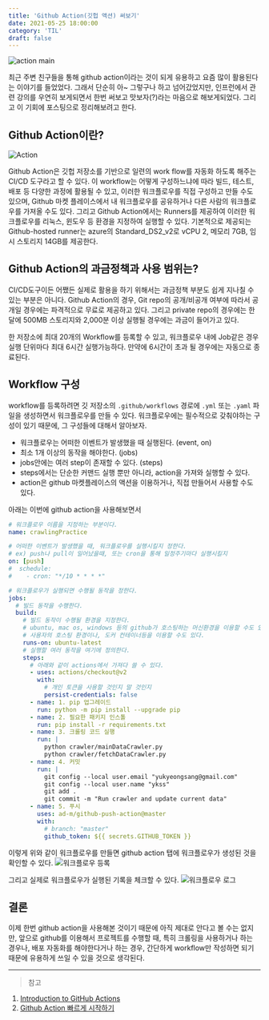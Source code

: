 ```yaml
---
title: 'Github Action(깃헙 액션) 써보기'
date: 2021-05-25 18:00:00
category: 'TIL'
draft: false
---
```


![action main](https://jonnung.dev/images/github_action_cover.png)

최근 주변 친구들을 통해 github action이라는 것이 되게 유용하고 요즘 많이 활용된다는 이야기를 들었었다. 그래서 단순히 아~ 그렇구나 하고 넘어갔었지만, 인프런에서 관련 강의를 우연히 보게되면서 한번 써보고 맛보자(?)라는 마음으로 해보게되었다. 그리고 이 기회에 포스팅으로 정리해보려고 한다.

## Github Action이란?

![Action](https://ifh.cc/g/iI8u1L.jpg)

Github Action은 깃헙 저장소를 기반으로 일련의 work flow를 자동화 하도록 해주는 CI/CD 도구라고 할 수 있다. 이 workflow는 어떻게 구성하느냐에 따라 빌드, 테스트, 배포 등 다양한 과정에 활용될 수 있고, 이러한 워크플로우를 직접 구성하고 만들 수도 있으며, Github 마켓 플레이스에서 내 워크플로우를 공유하거나 다른 사람의 워크플로우를 가져올 수도 있다. 그리고 Github Action에서는 Runners를 제공하여 이러한 워크플로우를 리눅스, 윈도우 등 환경을 지정하여 실행할 수 있다. 기본적으로 제공되는 Github-hosted runner는 azure의 Standard_DS2_v2로 vCPU 2, 메모리 7GB, 임시 스토리지 14GB를 제공한다.

## Github Action의 과금정책과 사용 범위는?

CI/CD도구이든 어쨌든 실제로 활용을 하기 위해서는 과금정책 부분도 쉽게 지나칠 수 있는 부분은 아니다. Github Action의 경우, Git repo의 공개/비공개 여부에 따라서 공개일 경우에는 파격적으로 무료로 제공하고 있다. 그리고 private repo의 경우에는 한달에 500MB 스토리지와 2,000분 이상 실행될 경우에는 과금이 들어가고 있다.

한 저장소에 최대 20개의 Workflow를 등록할 수 있고, 워크플로우 내에 Job같은 경우 실행 단위마다 최대 6시간 실행가능하다. 만약에 6시간이 초과 될 경우에는 자동으로 종료된다.

## Workflow 구성

workflow를 등록하려면 깃 저장소의 `.github/workflows` 경로에 `.yml` 또는 `.yaml` 파일을 생성하면서 워크플로우를 만들 수 있다. 워크플로우에는 필수적으로 갖춰야하는 구성이 있기 때문에, 그 구성들에 대해서 알아보자.

- 워크플로우는 어떠한 이벤트가 발생했을 때 실행된다. (event, on)
- 최소 1개 이상의 동작을 해야한다. (jobs)
- jobs안에는 여러 step이 존재할 수 있다. (steps)
- steps에서는 단순한 커맨드 실행 뿐만 아니라, action을 가져와 실행할 수 있다.
- action은 github 마켓플레이스의 액션을 이용하거나, 직접 만들어서 사용할 수도 있다.

아래는 이번에 github action을 사용해보면서

```yml
# 워크플로우 이름을 지정하는 부분이다.
name: crawlingPractice

# 어떠한 이벤트가 발생했을 때, 워크플로우를 실행시킬지 정한다.
# ex) push나 pull이 일어났을때, 또는 cron을 통해 일정주기마다 실행시킬지
on: [push]
#  schedule:
#    - cron: "*/10 * * * *"

# 워크플로우가 실행되면 수행될 동작을 정한다.
jobs:
  # 빌드 동작을 수행한다.
  build:
    # 빌드 동작이 수행될 환경을 지정한다.
    # ubuntu, mac os, windows 등의 github가 호스팅하는 머신환경을 이용할 수도 있고,
    # 사용자의 호스팅 환경이나, 도커 컨테이너등을 이용할 수도 있다.
    runs-on: ubuntu-latest
    # 실행할 여러 동작을 여기에 정의한다.
    steps:
      # 아래와 같이 actions에서 가져다 쓸 수 있다.
      - uses: actions/checkout@v2
        with:
          # 개인 토큰을 사용할 것인지 말 것인지
          persist-credentials: false
      - name: 1. pip 업그레이드
        run: python -m pip install --upgrade pip
      - name: 2. 필요한 패키지 인스톨
        run: pip install -r requirements.txt
      - name: 3. 크롤링 코드 실행
        run: |
          python crawler/mainDataCrawler.py
          python crawler/fetchDataCrawler.py
      - name: 4. 커밋
        run: |
          git config --local user.email "yukyeongsang@gmail.com"
          git config --local user.name "ykss"
          git add .
          git commit -m "Run crawler and update current data"
      - name: 5. 푸시
        uses: ad-m/github-push-action@master
        with:
          # branch: "master"
          github_token: ${{ secrets.GITHUB_TOKEN }}
```

이렇게 위와 같이 워크플로우를 만들면 github action 탭에 워크플로우가 생성된 것을 확인할 수 있다.
![워크플로우 등록](https://ifh.cc/g/EZeHj6.jpg)

그리고 실제로 워크플로우가 실행된 기록을 체크할 수 있다.
![워크플로우 로그](https://ifh.cc/g/KU1gWe.jpg)

## 결론

이제 한번 github action을 사용해본 것이기 때문에 아직 제대로 안다고 볼 수는 없지만, 앞으로 github를 이용해서 프로젝트를 수행할 때, 특히 크롤링을 사용하거나 하는 경우나, 배포 자동화를 해야한다거나 하는 경우, 간단하게 workflow만 작성하면 되기 때문에 유용하게 쓰일 수 있을 것으로 생각된다.

---

> 참고

1. [Introduction to GitHub Actions](https://docs.github.com/en/actions/learn-github-actions/introduction-to-github-actions)
2. [Github Action 빠르게 시작하기](https://jonnung.dev/devops/2020/01/31/github_action_getting_started/)
